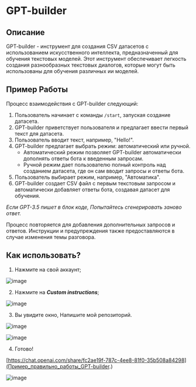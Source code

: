 # GPT-builder

## Описание

GPT-builder - инструмент для создания CSV датасетов с использованием искусственного интеллекта, предназначенный для обучения текстовых моделей. Этот инструмент обеспечивает легкость создания разнообразных текстовых диалогов, которые могут быть использованы для обучения различных ии моделей.

## Пример Работы

Процесс взаимодействия с GPT-builder следующий:

1. Пользователь начинает с команды `/start`, запуская создание датасета.
2. GPT-builder приветствует пользователя и предлагает ввести первый текст для датасета.
3. Пользователь вводит текст, например, "Hello!".
4. GPT-builder предлагает выбрать режим: автоматический или ручной.
   - Автоматический режим позволяет GPT-builder автоматически дополнять ответы бота к введенным запросам.
   - Ручной режим дает пользователю полный контроль над созданием датасета, где он сам вводит запросы и ответы бота.
5. Пользователь выбирает режим, например, "Автоматика".
6. GPT-builder создает CSV файл с первым текстовым запросом и автоматически добавляет ответы бота, создавая датасет для обучения.


*Если GPT-3.5 пишет в блок коде, Попытайтесь сгенерировать заново ответ.* 


Процесс повторяется для добавления дополнительных запросов и ответов. Инструкции и предупреждения также предоставляются в случае изменения темы разговора.

## Как использовать?
1. Нажмите на свой аккаунт;

![image](https://github.com/C4ainikT/GPT-Builder.Dataset-Custom-Instruction-RUSSION/assets/129612159/924b02e5-e45e-4c30-ae1c-fa7467c3fbf7)

2. Нажмите на ***Custom instructions***;

![image](https://github.com/C4ainikT/GPT-Builder.Dataset-Custom-Instruction-RUSSION/assets/129612159/5fa8e2d4-c225-45e0-bb21-889951389039)

3. Вы увидите окно, Напишите мой репозиторий.

![image](https://github.com/C4ainikT/GPT-Builder.Dataset-Custom-Instruction-RUSSION/assets/129612159/dc0faacf-217d-41a6-b8da-7b4a2ca98663)

![image](https://github.com/C4ainikT/GPT-Builder.Dataset-Custom-Instruction-RUSSION/assets/129612159/00ccd410-d6c6-4c88-83e6-dfe13a410b19)

4. Готово!

[https://chat.openai.com/share/fc2ae19f-787c-4ee8-81f0-35b508a84298](Пример_правильно_работы_GPT-builder.)

![image](https://github.com/C4ainikT/GPT-Builder.Dataset-Custom-Instruction-RUSSION/assets/129612159/218b9c01-c40d-432f-b428-1f7613eaa430)

